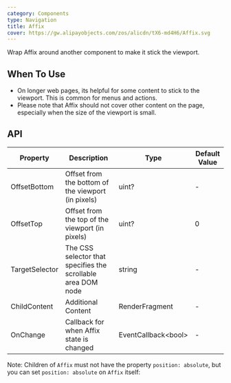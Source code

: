 ```yaml
---
category: Components
type: Navigation
title: Affix
cover: https://gw.alipayobjects.com/zos/alicdn/tX6-md4H6/Affix.svg
---
```


Wrap Affix around another component to make it stick the viewport.

## When To Use

- On longer web pages, its helpful for some content to stick to the viewport. This is common for menus and actions.
- Please note that Affix should not cover other content on the page, especially when the size of the viewport is small.


## API



| Property | Description | Type | Default Value |
| --- | --- | --- | --- |
| OffsetBottom | Offset from the bottom of the viewport (in pixels) | uint?         | -         |
| OffsetTop   | Offset from the top of the viewport (in pixels)| uint?         | 0 |
| TargetSelector | The CSS selector that specifies the scrollable area DOM node | string      |-       |
| ChildContent | Additional Content | RenderFragment         |-       |
| OnChange |Callback for when Affix state is changed| EventCallback&lt;bool>  | -  |

Note: Children of `Affix` must not have the property `position: absolute`, but you can set `position: absolute` on `Affix` itself:
